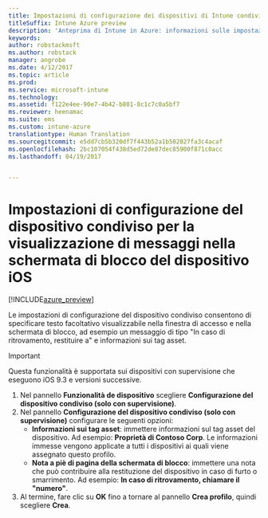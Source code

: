 ```yaml
---
title: Impostazioni di configurazione dei dispositivi di Intune condivisi per iOS
titleSuffix: Intune Azure preview
description: 'Anteprima di Intune in Azure: informazioni sulle impostazioni di Intune che consentono di visualizzare informazioni sulla schermata di blocco del dispositivo iOS.'
keywords: 
author: robstackmsft
ms.author: robstack
manager: angrobe
ms.date: 4/12/2017
ms.topic: article
ms.prod: 
ms.service: microsoft-intune
ms.technology: 
ms.assetid: f122e4ee-90e7-4b42-b801-8c1c7c0a5bf7
ms.reviewer: heenamac
ms.suite: ems
ms.custom: intune-azure
translationtype: Human Translation
ms.sourcegitcommit: e5dd7cb5b320df7f443b52a1b502027fa3c4acaf
ms.openlocfilehash: 2bc107054f438d5ed72de87dec85900f871c0acc
ms.lasthandoff: 04/19/2017


---
```


# <a name="shared-device-configuration-settings-to-display-messages-on-the-ios-device-lock-screen"></a>Impostazioni di configurazione del dispositivo condiviso per la visualizzazione di messaggi nella schermata di blocco del dispositivo iOS

[!INCLUDE[azure_preview](../includes/azure_preview.md)]

Le impostazioni di configurazione del dispositivo condiviso consentono di specificare testo facoltativo visualizzabile nella finestra di accesso e nella schermata di blocco, ad esempio un messaggio di tipo "In caso di ritrovamento, restituire a" e informazioni sui tag asset. 

>[!IMPORTANT]
> Questa funzionalità è supportata sui dispositivi con supervisione che eseguono iOS 9.3 e versioni successive.

1. Nel pannello **Funzionalità de dispositivo** scegliere **Configurazione del dispositivo condiviso (solo con supervisione)**.
2. Nel pannello **Configurazione del dispositivo condiviso (solo con supervisione)** configurare le seguenti opzioni:
    - **Informazioni sui tag asset**: immettere informazioni sul tag asset del dispositivo. Ad esempio: **Proprietà di Contoso Corp**. Le informazioni immesse vengono applicate a tutti i dispositivi ai quali viene assegnato questo profilo.
    - **Nota a piè di pagina della schermata di blocco**: immettere una nota che può contribuire alla restituzione del dispositivo in caso di furto o smarrimento. Ad esempio: **In caso di ritrovamento, chiamare il "numero"**.
3. Al termine, fare clic su **OK** fino a tornare al pannello **Crea profilo**, quindi scegliere **Crea**. 

